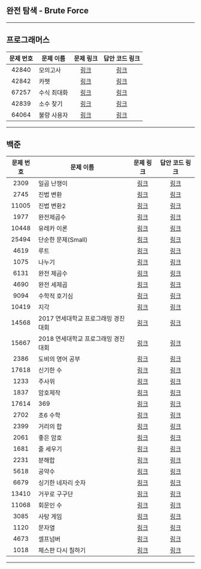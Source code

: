 ## 완전 탐색 - Brute Force
----------

프로그래머스
----------
| 문제 번호 | 문제 이름 | 문제 링크 | 답안 코드 링크 |
|:---:|---|:---:|:---:|
| 42840 | 모의고사 | [링크](https://school.programmers.co.kr/learn/courses/30/lessons/42840) | [링크](https://github.com/nicky-day/CodingTest/blob/main/src/main/java/org/example/brute_force/programmers/001-%EB%AA%A8%EC%9D%98%EA%B3%A0%EC%82%AC.java) |
| 42842 | 카펫 | [링크](https://school.programmers.co.kr/learn/courses/30/lessons/42842) | [링크](https://github.com/nicky-day/CodingTest/blob/main/src/main/java/org/example/brute_force/programmers/002-%EC%B9%B4%ED%8E%AB.java) |
| 67257 | 수식 최대화 | [링크](https://school.programmers.co.kr/learn/courses/30/lessons/67257) | [링크](https://github.com/nicky-day/CodingTest/blob/main/src/main/java/org/example/brute_force/programmers/003-%EC%88%98%EC%8B%9D_%EC%B5%9C%EB%8C%80%ED%99%94.java) |
| 42839 | 소수 찾기 | [링크](https://school.programmers.co.kr/learn/courses/30/lessons/42839) | [링크](https://github.com/nicky-day/CodingTest/blob/main/src/main/java/org/example/brute_force/programmers/004-%EC%86%8C%EC%88%98_%EC%B0%BE%EA%B8%B0.java) |
| 64064 | 불량 사용자 | [링크](https://school.programmers.co.kr/learn/courses/30/lessons/64064) | [링크](https://github.com/nicky-day/CodingTest/blob/main/src/main/java/org/example/brute_force/programmers/005-%EB%B6%88%EB%9F%89_%EC%82%AC%EC%9A%A9%EC%9E%90.java) |
----------

백준
----------
| 문제 번호 | 문제 이름 | 문제 링크 | 답안 코드 링크 |
|:---:|---|:---:|:---:|
| 2309 | 일곱 난쟁이 | [링크](https://www.acmicpc.net/problem/2309) | [링크](https://github.com/nicky-day/CodingTest/blob/main/src/main/java/org/example/brute_force/boj/001-%EC%9D%BC%EA%B3%B1_%EB%82%9C%EC%9F%81%EC%9D%B4.java) |
| 2745 | 진법 변환 | [링크](https://www.acmicpc.net/problem/2745) | [링크](https://github.com/nicky-day/CodingTest/blob/main/src/main/java/org/example/brute_force/boj/002-%EC%A7%84%EB%B2%95_%EB%B3%80%ED%99%98.java) |
| 11005 | 진법 변환2 | [링크](https://www.acmicpc.net/problem/11005) | [링크](https://github.com/nicky-day/CodingTest/blob/main/src/main/java/org/example/brute_force/boj/003-%EC%A7%84%EB%B2%95_%EB%B3%80%ED%99%98_2.java) |
| 1977 | 완전제곱수 | [링크](https://www.acmicpc.net/problem/1977) | [링크](https://github.com/nicky-day/CodingTest/blob/main/src/main/java/org/example/brute_force/boj/004-%EC%99%84%EC%A0%84%EC%A0%9C%EA%B3%B1%EC%88%98.java) |
| 10448 | 유레카 이론 | [링크](https://www.acmicpc.net/problem/10448) | [링크](https://github.com/nicky-day/CodingTest/blob/main/src/main/java/org/example/brute_force/boj/005-%EC%9C%A0%EB%A0%88%EC%B9%B4_%EC%9D%B4%EB%A1%A0.java) |
| 25494 | 단순한 문제(Small) | [링크](https://www.acmicpc.net/problem/25494) | [링크](https://github.com/nicky-day/CodingTest/blob/main/src/main/java/org/example/brute_force/boj/006-%EB%8B%A8%EC%88%9C%ED%95%9C_%EB%AC%B8%EC%A0%9C_Small.java) |
| 4619 | 루트 | [링크](https://www.acmicpc.net/problem/4619) | [링크](https://github.com/nicky-day/CodingTest/blob/main/src/main/java/org/example/brute_force/boj/007-%EB%A3%A8%ED%8A%B8.java) |
| 1075 | 나누기 | [링크](https://www.acmicpc.net/problem/1075) | [링크](https://github.com/nicky-day/CodingTest/blob/main/src/main/java/org/example/brute_force/boj/008-%EB%82%98%EB%88%84%EA%B8%B0.java) |
| 6131 | 완전 제곱수 | [링크](https://www.acmicpc.net/problem/6131) | [링크](https://github.com/nicky-day/CodingTest/blob/main/src/main/java/org/example/brute_force/boj/009-%EC%99%84%EC%A0%84_%EC%A0%9C%EA%B3%B1%EC%88%98.java) |
| 4690 | 완전 세제곱 | [링크](https://www.acmicpc.net/problem/4690) | [링크](https://github.com/nicky-day/CodingTest/blob/main/src/main/java/org/example/brute_force/boj/010-%EC%99%84%EC%A0%84_%EC%84%B8%EC%A0%9C%EA%B3%B1.java) |
| 9094 | 수학적 호기심 | [링크](https://www.acmicpc.net/problem/9094) | [링크](https://github.com/nicky-day/CodingTest/blob/main/src/main/java/org/example/brute_force/boj/011-%EC%88%98%ED%95%99%EC%A0%81_%ED%98%B8%EA%B8%B0%EC%8B%AC.java) |
| 10419 | 지각 | [링크](https://www.acmicpc.net/problem/10419) | [링크](https://github.com/nicky-day/CodingTest/blob/main/src/main/java/org/example/brute_force/boj/012-%EC%A7%80%EA%B0%81.java) |
| 14568 | 2017 연세대학교 프로그래밍 경진대회 | [링크](https://www.acmicpc.net/problem/14568) | [링크](https://github.com/nicky-day/CodingTest/blob/main/src/main/java/org/example/brute_force/boj/013-2017-%EC%97%B0%EC%84%B8%EB%8C%80%ED%95%99%EA%B5%90_%ED%94%84%EB%A1%9C%EA%B7%B8%EB%9E%98%EB%B0%8D_%EA%B2%BD%EC%8B%9C%EB%8C%80%ED%9A%8C.java) |
| 15667 | 2018 연세대학교 프로그래밍 경진대회 | [링크](https://www.acmicpc.net/problem/15667) | [링크](https://github.com/nicky-day/CodingTest/blob/main/src/main/java/org/example/brute_force/boj/014-2018-%EC%97%B0%EC%84%B8%EB%8C%80%ED%95%99%EA%B5%90_%ED%94%84%EB%A1%9C%EA%B7%B8%EB%9E%98%EB%B0%8D_%EA%B2%BD%EC%8B%9C%EB%8C%80%ED%9A%8C.java) |
| 2386 | 도비의 영어 공부 | [링크](https://www.acmicpc.net/problem/2386) | [링크](https://github.com/nicky-day/CodingTest/blob/main/src/main/java/org/example/brute_force/boj/015-%EB%8F%84%EB%B9%84%EC%9D%98_%EC%98%81%EC%96%B4_%EA%B3%B5%EB%B6%80.java) |
| 17618 | 신기한 수 | [링크](https://www.acmicpc.net/problem/17618) | [링크](https://github.com/nicky-day/CodingTest/blob/main/src/main/java/org/example/brute_force/boj/016-%EC%8B%A0%EA%B8%B0%ED%95%9C_%EC%88%98.java) |
| 1233 | 주사위 | [링크](https://www.acmicpc.net/problem/1233) | [링크](https://github.com/nicky-day/CodingTest/blob/main/src/main/java/org/example/brute_force/boj/017-%EC%A3%BC%EC%82%AC%EC%9C%84.java) |
| 1837 | 암호제작 | [링크](https://www.acmicpc.net/problem/1837) | [링크](https://github.com/nicky-day/CodingTest/blob/main/src/main/java/org/example/brute_force/boj/018-%EC%95%94%ED%98%B8%EC%A0%9C%EC%9E%91.java) |
| 17614 | 369 | [링크](https://www.acmicpc.net/problem/17614) | [링크](https://github.com/nicky-day/CodingTest/blob/main/src/main/java/org/example/brute_force/boj/019-369.java) |
| 2702 | 초6 수학 | [링크](https://www.acmicpc.net/problem/2702) | [링크](https://github.com/nicky-day/CodingTest/blob/main/src/main/java/org/example/brute_force/boj/020-%EC%B4%886_%EC%88%98%ED%95%99.java) |
| 2399 | 거리의 합 | [링크](https://www.acmicpc.net/problem/2399) | [링크](https://github.com/nicky-day/CodingTest/blob/main/src/main/java/org/example/brute_force/boj/021-%EA%B1%B0%EB%A6%AC%EC%9D%98_%ED%95%A9.java) |
| 2061 | 좋은 암호 | [링크](https://www.acmicpc.net/problem/2061) | [링크](https://github.com/nicky-day/CodingTest/blob/main/src/main/java/org/example/brute_force/boj/022-%EC%A2%8B%EC%9D%80_%EC%95%94%ED%98%B8.java) |
| 1681 | 줄 세우기 | [링크](https://www.acmicpc.net/problem/1681) | [링크](https://github.com/nicky-day/CodingTest/blob/main/src/main/java/org/example/brute_force/boj/023-%EC%A4%84_%EC%84%B8%EC%9A%B0%EA%B8%B0.java) |
| 2231 | 분해합 | [링크](https://www.acmicpc.net/problem/2231) | [링크](https://github.com/nicky-day/CodingTest/blob/main/src/main/java/org/example/brute_force/boj/024-%EB%B6%84%ED%95%B4%ED%95%A9.java) |
| 5618 | 공약수 | [링크](https://www.acmicpc.net/problem/5618) | [링크](https://github.com/nicky-day/CodingTest/blob/main/src/main/java/org/example/brute_force/boj/025-%EA%B3%B5%EC%95%BD%EC%88%98.java) |
| 6679 | 싱기한 네자리 숫자 | [링크](https://www.acmicpc.net/problem/6679) | [링크](https://github.com/nicky-day/CodingTest/blob/main/src/main/java/org/example/brute_force/boj/026-%EC%8B%B1%EA%B8%B0%ED%95%9C_%EB%84%A4%EC%9E%90%EB%A6%AC_%EC%88%AB%EC%9E%90.java) |
| 13410 | 거꾸로 구구단 | [링크](https://www.acmicpc.net/problem/13410) | [링크](https://github.com/nicky-day/CodingTest/blob/main/src/main/java/org/example/brute_force/boj/027-%EA%B1%B0%EA%BE%B8%EB%A1%9C_%EA%B5%AC%EA%B5%AC%EB%8B%A8.java) |
| 11068 | 회문인 수 | [링크](https://www.acmicpc.net/problem/11068) | [링크](https://github.com/nicky-day/CodingTest/blob/main/src/main/java/org/example/brute_force/boj/028-%ED%9A%8C%EB%AC%B8%EC%9D%B8_%EC%88%98.java) |
| 3085 | 사탕 게임 | [링크](https://www.acmicpc.net/problem/3085) | [링크](https://github.com/nicky-day/CodingTest/blob/main/src/main/java/org/example/brute_force/boj/029-%EC%82%AC%ED%83%95_%EA%B2%8C%EC%9E%84.java) |
| 1120 | 문자열 | [링크](https://www.acmicpc.net/problem/1120) | [링크](https://github.com/nicky-day/CodingTest/blob/main/src/main/java/org/example/brute_force/boj/030-%EB%AC%B8%EC%9E%90%EC%97%B4.java) |
| 4673 | 셀프넘버 | [링크](https://www.acmicpc.net/problem/4673) | [링크](https://github.com/nicky-day/CodingTest/blob/main/src/main/java/org/example/brute_force/boj/031-%EC%85%80%ED%94%84_%EB%84%98%EB%B2%84.java) |
| 1018 | 체스판 다시 칠하기 | [링크](https://www.acmicpc.net/problem/1018) | [링크](https://github.com/nicky-day/CodingTest/blob/main/src/main/java/org/example/brute_force/boj/032-%EC%B2%B4%EC%8A%A4%ED%8C%90_%EB%8B%A4%EC%8B%9C_%EC%B9%A0%ED%95%98%EA%B8%B0.java) |
----------
